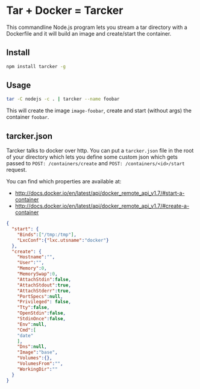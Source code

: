 # Tar + Docker = Tarcker

This commandline Node.js program lets you stream a tar directory with a Dockerfile and it will build an image and create/start the container.

## Install

```sh
npm install tarcker -g
```

## Usage

```sh
tar -C nodejs -c . | tarcker --name foobar
```

This will create the image `image-foobar`, create and start (without args) the container `foobar`.

## tarcker.json

Tarcker talks to docker over http. You can put a `tarcker.json` file in the root of your directory which lets you define some custom json which gets passed to `POST: /containers/create` and `POST: /containers/<id>/start` request.

You can find which properties are available at:

- http://docs.docker.io/en/latest/api/docker_remote_api_v1.7/#start-a-container
- http://docs.docker.io/en/latest/api/docker_remote_api_v1.7/#create-a-container

```json
{
  "start": {
    "Binds":["/tmp:/tmp"],
    "LxcConf":{"lxc.utsname":"docker"}
  },
  "create": {
    "Hostname":"",
    "User":"",
    "Memory":0,
    "MemorySwap":0,
    "AttachStdin":false,
    "AttachStdout":true,
    "AttachStderr":true,
    "PortSpecs":null,
    "Privileged": false,
    "Tty":false,
    "OpenStdin":false,
    "StdinOnce":false,
    "Env":null,
    "Cmd":[
    "date"
    ],
    "Dns":null,
    "Image":"base",
    "Volumes":{},
    "VolumesFrom":"",
    "WorkingDir":""
  }
}
```
